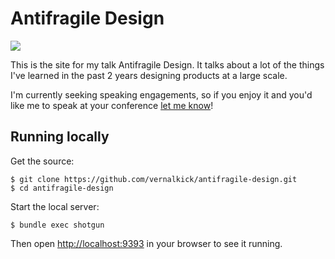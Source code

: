 # Antifragile Design

![](http://cl.ly/image/1z1S2M311L2n/1)

This is the site for my talk Antifragile Design. It talks about a lot of the things I've learned in the past 2 years designing products at a large scale.

I'm currently seeking speaking engagements, so if you enjoy it and you'd like me to speak at your conference [let me know](mailto:kevin@kevinclark.ca)!

## Running locally

Get the source:

```
$ git clone https://github.com/vernalkick/antifragile-design.git
$ cd antifragile-design
```

Start the local server:

```
$ bundle exec shotgun
```

Then open <http://localhost:9393> in your browser to see it running.
